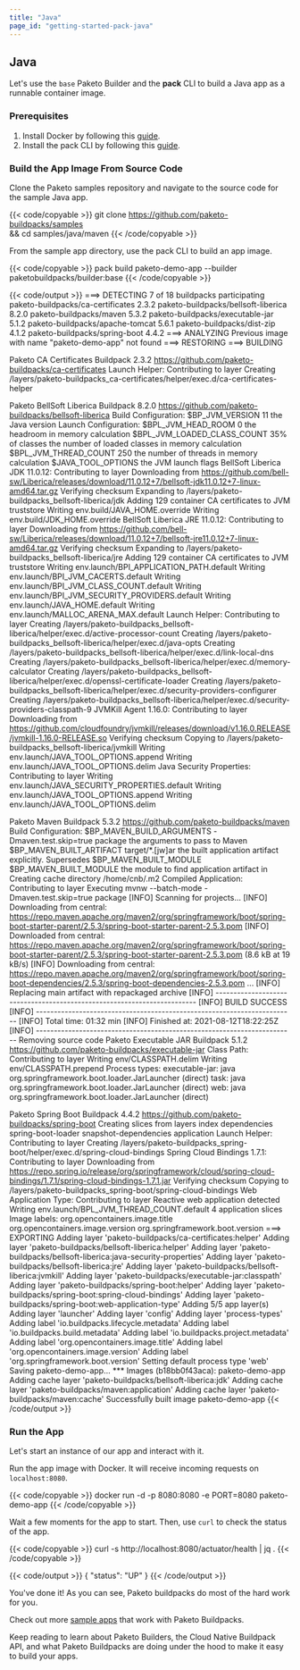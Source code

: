 ```yaml
---
title: "Java"
page_id: "getting-started-pack-java"
---
```


## Java
Let's use the `base` Paketo Builder and the **pack** CLI to build a Java app
as a runnable container image.

### Prerequisites
1. Install Docker by following this [guide][install-docker].
1. Install the pack CLI by following this [guide][install-pack].

### Build the App Image From Source Code
Clone the Paketo samples repository and navigate to the source code for the sample Java app.

{{< code/copyable >}}
git clone https://github.com/paketo-buildpacks/samples \
&& cd samples/java/maven
{{< /code/copyable >}}

From the sample app directory, use the pack CLI to build an app image.

{{< code/copyable >}}
pack build paketo-demo-app --builder paketobuildpacks/builder:base
{{< /code/copyable >}}

{{< code/output >}}
===> DETECTING
7 of 18 buildpacks participating
paketo-buildpacks/ca-certificates   2.3.2
paketo-buildpacks/bellsoft-liberica 8.2.0
paketo-buildpacks/maven             5.3.2
paketo-buildpacks/executable-jar    5.1.2
paketo-buildpacks/apache-tomcat     5.6.1
paketo-buildpacks/dist-zip          4.1.2
paketo-buildpacks/spring-boot       4.4.2
===> ANALYZING
Previous image with name "paketo-demo-app" not found
===> RESTORING
===> BUILDING

Paketo CA Certificates Buildpack 2.3.2
  https://github.com/paketo-buildpacks/ca-certificates
  Launch Helper: Contributing to layer
    Creating /layers/paketo-buildpacks_ca-certificates/helper/exec.d/ca-certificates-helper

Paketo BellSoft Liberica Buildpack 8.2.0
  https://github.com/paketo-buildpacks/bellsoft-liberica
  Build Configuration:
    $BP_JVM_VERSION              11              the Java version
  Launch Configuration:
    $BPL_JVM_HEAD_ROOM           0               the headroom in memory calculation
    $BPL_JVM_LOADED_CLASS_COUNT  35% of classes  the number of loaded classes in memory calculation
    $BPL_JVM_THREAD_COUNT        250             the number of threads in memory calculation
    $JAVA_TOOL_OPTIONS                           the JVM launch flags
  BellSoft Liberica JDK 11.0.12: Contributing to layer
    Downloading from https://github.com/bell-sw/Liberica/releases/download/11.0.12+7/bellsoft-jdk11.0.12+7-linux-amd64.tar.gz
    Verifying checksum
    Expanding to /layers/paketo-buildpacks_bellsoft-liberica/jdk
    Adding 129 container CA certificates to JVM truststore
    Writing env.build/JAVA_HOME.override
    Writing env.build/JDK_HOME.override
  BellSoft Liberica JRE 11.0.12: Contributing to layer
    Downloading from https://github.com/bell-sw/Liberica/releases/download/11.0.12+7/bellsoft-jre11.0.12+7-linux-amd64.tar.gz
    Verifying checksum
    Expanding to /layers/paketo-buildpacks_bellsoft-liberica/jre
    Adding 129 container CA certificates to JVM truststore
    Writing env.launch/BPI_APPLICATION_PATH.default
    Writing env.launch/BPI_JVM_CACERTS.default
    Writing env.launch/BPI_JVM_CLASS_COUNT.default
    Writing env.launch/BPI_JVM_SECURITY_PROVIDERS.default
    Writing env.launch/JAVA_HOME.default
    Writing env.launch/MALLOC_ARENA_MAX.default
  Launch Helper: Contributing to layer
    Creating /layers/paketo-buildpacks_bellsoft-liberica/helper/exec.d/active-processor-count
    Creating /layers/paketo-buildpacks_bellsoft-liberica/helper/exec.d/java-opts
    Creating /layers/paketo-buildpacks_bellsoft-liberica/helper/exec.d/link-local-dns
    Creating /layers/paketo-buildpacks_bellsoft-liberica/helper/exec.d/memory-calculator
    Creating /layers/paketo-buildpacks_bellsoft-liberica/helper/exec.d/openssl-certificate-loader
    Creating /layers/paketo-buildpacks_bellsoft-liberica/helper/exec.d/security-providers-configurer
    Creating /layers/paketo-buildpacks_bellsoft-liberica/helper/exec.d/security-providers-classpath-9
  JVMKill Agent 1.16.0: Contributing to layer
    Downloading from https://github.com/cloudfoundry/jvmkill/releases/download/v1.16.0.RELEASE/jvmkill-1.16.0-RELEASE.so
    Verifying checksum
    Copying to /layers/paketo-buildpacks_bellsoft-liberica/jvmkill
    Writing env.launch/JAVA_TOOL_OPTIONS.append
    Writing env.launch/JAVA_TOOL_OPTIONS.delim
  Java Security Properties: Contributing to layer
    Writing env.launch/JAVA_SECURITY_PROPERTIES.default
    Writing env.launch/JAVA_TOOL_OPTIONS.append
    Writing env.launch/JAVA_TOOL_OPTIONS.delim

Paketo Maven Buildpack 5.3.2
  https://github.com/paketo-buildpacks/maven
  Build Configuration:
    $BP_MAVEN_BUILD_ARGUMENTS  -Dmaven.test.skip=true package  the arguments to pass to Maven
    $BP_MAVEN_BUILT_ARTIFACT   target/*.[jw]ar                 the built application artifact explicitly.  Supersedes $BP_MAVEN_BUILT_MODULE
    $BP_MAVEN_BUILT_MODULE                                     the module to find application artifact in
    Creating cache directory /home/cnb/.m2
  Compiled Application: Contributing to layer
    Executing mvnw --batch-mode -Dmaven.test.skip=true package
[INFO] Scanning for projects...
[INFO] Downloading from central: https://repo.maven.apache.org/maven2/org/springframework/boot/spring-boot-starter-parent/2.5.3/spring-boot-starter-parent-2.5.3.pom
[INFO] Downloaded from central: https://repo.maven.apache.org/maven2/org/springframework/boot/spring-boot-starter-parent/2.5.3/spring-boot-starter-parent-2.5.3.pom (8.6 kB at 19 kB/s)
[INFO] Downloading from central: https://repo.maven.apache.org/maven2/org/springframework/boot/spring-boot-dependencies/2.5.3/spring-boot-dependencies-2.5.3.pom
...
[INFO] Replacing main artifact with repackaged archive
[INFO] ------------------------------------------------------------------------
[INFO] BUILD SUCCESS
[INFO] ------------------------------------------------------------------------
[INFO] Total time:  01:32 min
[INFO] Finished at: 2021-08-12T18:22:25Z
[INFO] ------------------------------------------------------------------------
  Removing source code
Paketo Executable JAR Buildpack 5.1.2
  https://github.com/paketo-buildpacks/executable-jar
  Class Path: Contributing to layer
    Writing env/CLASSPATH.delim
    Writing env/CLASSPATH.prepend
  Process types:
    executable-jar: java org.springframework.boot.loader.JarLauncher (direct)
    task:           java org.springframework.boot.loader.JarLauncher (direct)
    web:            java org.springframework.boot.loader.JarLauncher (direct)

Paketo Spring Boot Buildpack 4.4.2
  https://github.com/paketo-buildpacks/spring-boot
  Creating slices from layers index
    dependencies
    spring-boot-loader
    snapshot-dependencies
    application
  Launch Helper: Contributing to layer
    Creating /layers/paketo-buildpacks_spring-boot/helper/exec.d/spring-cloud-bindings
  Spring Cloud Bindings 1.7.1: Contributing to layer
    Downloading from https://repo.spring.io/release/org/springframework/cloud/spring-cloud-bindings/1.7.1/spring-cloud-bindings-1.7.1.jar
    Verifying checksum
    Copying to /layers/paketo-buildpacks_spring-boot/spring-cloud-bindings
  Web Application Type: Contributing to layer
    Reactive web application detected
    Writing env.launch/BPL_JVM_THREAD_COUNT.default
  4 application slices
  Image labels:
    org.opencontainers.image.title
    org.opencontainers.image.version
    org.springframework.boot.version
===> EXPORTING
Adding layer 'paketo-buildpacks/ca-certificates:helper'
Adding layer 'paketo-buildpacks/bellsoft-liberica:helper'
Adding layer 'paketo-buildpacks/bellsoft-liberica:java-security-properties'
Adding layer 'paketo-buildpacks/bellsoft-liberica:jre'
Adding layer 'paketo-buildpacks/bellsoft-liberica:jvmkill'
Adding layer 'paketo-buildpacks/executable-jar:classpath'
Adding layer 'paketo-buildpacks/spring-boot:helper'
Adding layer 'paketo-buildpacks/spring-boot:spring-cloud-bindings'
Adding layer 'paketo-buildpacks/spring-boot:web-application-type'
Adding 5/5 app layer(s)
Adding layer 'launcher'
Adding layer 'config'
Adding layer 'process-types'
Adding label 'io.buildpacks.lifecycle.metadata'
Adding label 'io.buildpacks.build.metadata'
Adding label 'io.buildpacks.project.metadata'
Adding label 'org.opencontainers.image.title'
Adding label 'org.opencontainers.image.version'
Adding label 'org.springframework.boot.version'
Setting default process type 'web'
Saving paketo-demo-app...
*** Images (b18bb0f43aca):
      paketo-demo-app
Adding cache layer 'paketo-buildpacks/bellsoft-liberica:jdk'
Adding cache layer 'paketo-buildpacks/maven:application'
Adding cache layer 'paketo-buildpacks/maven:cache'
Successfully built image paketo-demo-app
{{< /code/output >}}

### Run the App
Let's start an instance of our app and interact with it.

Run the app image with Docker. It will receive incoming requests on `localhost:8080`.

{{< code/copyable >}}
docker run -d -p 8080:8080 -e PORT=8080 paketo-demo-app
{{< /code/copyable >}}

Wait a few moments for the app to start. Then, use `curl` to check the status of the app.

{{< code/copyable >}}
curl -s http://localhost:8080/actuator/health | jq .
{{< /code/copyable >}}

{{< code/output >}}
{
  "status": "UP"
}
{{< /code/output >}}

You've done it! As you can see, Paketo buildpacks do most of the hard work for you.

Check out more [sample apps](https://github.com/paketo-buildpacks/samples) that work with Paketo Buildpacks.

Keep reading to learn about Paketo Builders, the Cloud Native Buildpack API, and what Paketo Buildpacks are doing under the hood to make it easy to build your apps.

[install-docker]:https://docs.docker.com/get-docker/
[install-pack]:https://buildpacks.io/docs/install-pack/
